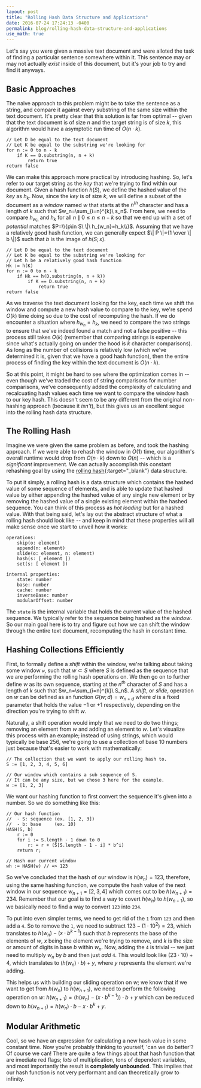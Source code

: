 ```yaml
---
layout: post
title: "Rolling Hash Data Structure and Applications"
date: 2016-07-24 17:24:13 -0400
permalink: blog/rolling-hash-data-structure-and-applications
use_math: true
---
```


Let's say you were given a massive text document and were alloted the task of finding a particular sentence somewhere within it. This sentence may or may not actually _exist_ inside of this document, but it's your job to try and find it anyways.

## Basic Approaches

The naive approach to this problem might be to take the sentence as a string, and compare it against every substring of the same size within the text document. It's pretty clear that this solution is far from optimal -- given that the text document is of size $n$ and the target string is of size $k$, this algorithm would have a asymptotic run time of $O(n \cdot k)$. 

```
// Let D be equal to the text document
// Let K be equal to the substring we're looking for
for n := 0 to n - k
	if K == D.substring(n, n + k)
		return true
return false
```

We can make this approach more practical by introducing hashing. So, let's refer to our target string as the _key_ that we're trying to find within our document. Given a hash function $h(S)$, we define the hashed value of the _key_ as $h_k$. Now, since the _key_ is of size $k$, we will define a subset of the document as a _window_ named $w$ that starts at the $n^{th}$ character and has a length of $k$ such that $w_n=\sum_{i=n}^{k}\ s_n$. From here, we need to compare $h_{w_n}$ and $h_k$ for all $n\ \|\ 0 \leq n \leq n-k$ so that we end up with a set of _potential_ matches $P=\\{p\in S\ \|\ h_{w_n}=h_k\\}$. Assuming that we have a relatively good hash function, we can generally expect $\| P \|={1 \over \| b \|}$ such that $b$ is the image of $h(S;x)$. 

```
// Let D be equal to the text document
// Let K be equal to the substring we're looking for
// Let h be a relatively good hash function
Hk := h(K)
for n := 0 to n - k
	if Hk == h(D.substring(n, n + k))
		if K == D.substring(n, n + k)
			return true
return false
```

As we traverse the text document looking for the key, each time we shift the window and compute a new hash value to compare to the key, we're spend $O(k)$ time doing so due to the cost of recomputing the hash. If we do encounter a situation where $h_{w_n}=h_k$, we need to compare the two strings to ensure that we've indeed found a match and not a false positive -- this process still takes $O(k)$ (remember that comparing strings is expensive since what's actually going on under the hood is $k$ character comparisons). As long as the number of collisions is relatively low (which we've determined it is, given that we have a good hash function), then the entire process of finding the key within the text document is $O(n \cdot k)$.

So at this point, it might be hard to see where the optimization comes in -- even though we've traded the cost of string comparisons for number comparisons, we've consequently added the complexity of calculating and recalcuating hash values each time we want to compare the window hash to our key hash. This doesn't seem to be any different from the original non-hashing approach (because it _isn't_), but this gives us an excellent segue into the rolling hash data structure.


## The Rolling Hash

Imagine we were given the same problem as before, and took the hashing approach. If we were able to rehash the window in $O(1)$ time, our algorithm's overall runtime would drop from $O(n \cdot k)$ down to $O(n)$ -- which is a _significant_ improvement. We can actually accomplish this constant rehashing goal by using the [rolling hash](https://en.wikipedia.org/wiki/Rolling_hash){:target="_blank"} data structure. 

To put it simply, a rolling hash is a data structure which contains the hashed value of some sequence of elements, and is able to update that hashed value by either appending the hashed value of any single new element or by removing the hashed value of a single existing element within the hashed sequence. You can think of this process as _hot loading_ but for a hashed value. With that being said, let's lay out the abstract structure of what a rolling hash should look like -- and keep in mind that these properties will all make sense once we start to unveil how it works:

```
operations:
	skip(o: element)
	append(n: element)
	slide(o: element, n: element)
	hash(s: [ element ])
	set(s: [ element ])

internal properties:
	state: number
	base: number
	cache: number
	inverseBase: number
	modularOffset: number
```

The `state` is the internal variable that holds the current value of the hashed sequence. We typically refer to the sequence being hashed as the _window_. So our main goal here is to try and figure out how we can shift the window through the entire text document, recomputing the hash in constant time. 

## Hashing Collections Efficiently

First, to formally define a _shift_ within the window, we're talking about taking some window `w`, such that $w \subset S$ where $S$ is defined as the sequence that we are performing the rolling hash operations on. We then go on to further define $w$ as its own sequence, starting at the $n^{th}$ character of $S$ and has a length of $k$ such that $w_n=\sum_{i=n}^{k}\ S_n$. A _shift_, or _slide_, operation on $w$ can be defined as an function $G(w;d)=w_{n+d}$ where $d$ is a fixed parameter that holds the value $-1$ or $+1$ respectively, depending on the direction you're trying to shift $w$.

Naturally, a shift operation would imply that we need to do two things; removing an element from $w$ and adding an element to $w$. Let's visualize this process with an example; instead of using strings, which would typically be base 256, we're going to use a collection of base 10 numbers just because that's easier to work with mathematically:

```
// The collection that we want to apply our rolling hash to.
S := [1, 2, 3, 4, 5, 6]

// Our window which contains a sub sequence of S.
// It can be any size, but we chose 3 here for the example. 
w := [1, 2, 3]
```

We want our hashing function to first convert the sequence it's given into a number. So we do something like this:

```
// Our hash function
//  - S: sequence (ex. [1, 2, 3])
//  - b: base     (ex. 10)
HASH(S, b)
	r := 0
	for i := S.length - 1 down to 0
		r: = r + (S[S.length - 1 - i] * b^i)
	return r;

// Hash our current window
wh := HASH(w) // => 123
```

So we've concluded that the hash of our window is $h(w_n)=123$, therefore, using the same hashing function, we compute the hash value of the next window in our sequence $w_{n+1}=[2, 3, 4]$ which comes out to be $h(w_{n+1})=234$. Remember that our goal is to find a way to covert $h(w_n)$ to $h(w_{n+1})$, so we basically need to find a way to convert `123` into `234`.

To put into even simpler terms, we need to get rid of the `1` from `123` and then add a `4`. So to remove the `1`, we need to subtract $123 - (1 \cdot 10^2) = 23$, which translates to $h(w_n)-(x \cdot b^{k-1})$ such that $b$ represents the base of the elements of $w$, $x$ being the element we're trying to remove, and $k$ is the size or amount of digits in base $b$ within $w_n$. Now, adding the `4` is trivial -- we just need to multiply $w_n$ by $b$ and then just _add_ `4`. This would look like $(23 \cdot 10) + 4$, which translates to $(h(w_n) \cdot b) + y$, where $y$ represents the element we're adding.

This helps us with building our sliding operation on $w$; we know that if we want to get from $h(w_n)$ to $h(w_{n+1})$, we need to perform the following operation on $w$: $h(w_{n+1})=(h(w_n)-(x \cdot b^{k-1})) \cdot b + y$ which can be reduced down to $h(w_{n+1})=h(w_n) \cdot b - x \cdot b^k + y$.

## Modular Arithmetic

Cool, so we have an expression for calculating a new hash value in some constant time. Now you're probably thinking to yourself, 'can we do better'? Of course we can! There are quite a few things about that hash function that are imediate red flags; _lots_ of multiplication, tons of dependent variables, and most importantly the result is **completely unbounded**. This implies that our hash function is not very performant and can theoretically grow to infinity. 



<!--
// introduce modular arithmetic and how it can help our hash function
// fix hash function and break out into append & skip along the way
// ...
-->
